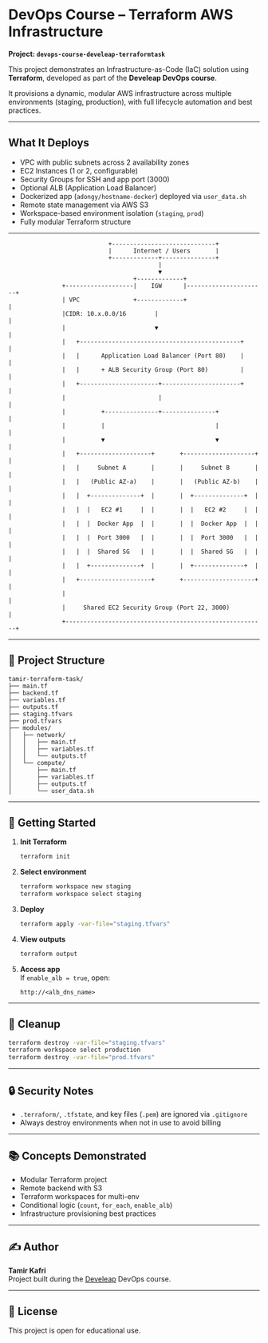 # DevOps Course – Terraform AWS Infrastructure  
**Project: `devops-course-develeap-terraformtask`**

This project demonstrates an Infrastructure-as-Code (IaC) solution using **Terraform**, developed as part of the **Develeap DevOps course**.

It provisions a dynamic, modular AWS infrastructure across multiple environments (staging, production), with full lifecycle automation and best practices.

---

##  What It Deploys

-  VPC with public subnets across 2 availability zones
-  EC2 Instances (1 or 2, configurable)
-  Security Groups for SSH and app port (3000)
-  Optional ALB (Application Load Balancer)
-  Dockerized app (`adongy/hostname-docker`) deployed via `user_data.sh`
-  Remote state management via AWS S3
-  Workspace-based environment isolation (`staging`, `prod`)
-  Fully modular Terraform structure

---

                                +-----------------------------+
                                |      Internet / Users       |
                                +-------------+---------------+
                                              |
                                              ▼
                                       +-------------+
                   +-------------------|    IGW      |----------------------+
                   | VPC               +-------------+                      |
                   |CIDR: 10.x.0.0/16        |                              |
                   |                         ▼                              |
                   |   +---------------------------------------------+      |
                   |   |      Application Load Balancer (Port 80)    |      |
                   |   |      + ALB Security Group (Port 80)         |      |
                   |   +----------------------+----------------------+      |
                   |                          |                             |
                   |          +---------------+---------------+             |
                   |          |                               |             |
                   |          ▼                               ▼             |
                   |   +--------------------+       +--------------------+  |
                   |   |     Subnet A       |       |     Subnet B       |  |
                   |   |   (Public AZ-a)    |       |   (Public AZ-b)    |  |
                   |   |  +--------------+  |       |  +--------------+  |  |
                   |   |  |   EC2 #1     |  |       |  |   EC2 #2     |  |  |
                   |   |  |  Docker App  |  |       |  |  Docker App  |  |  |
                   |   |  |  Port 3000   |  |       |  |  Port 3000   |  |  |
                   |   |  |  Shared SG   |  |       |  |  Shared SG   |  |  |
                   |   |  +--------------+  |       |  +--------------+  |  |
                   |   +--------------------+       +--------------------+  |
                   |                                                        |
                   |     Shared EC2 Security Group (Port 22, 3000)          |
                   +--------------------------------------------------------+

---

## 📁 Project Structure

```
tamir-terraform-task/
├── main.tf
├── backend.tf
├── variables.tf
├── outputs.tf
├── staging.tfvars
├── prod.tfvars
├── modules/
│   ├── network/
│   │   ├── main.tf
│   │   ├── variables.tf
│   │   └── outputs.tf
│   └── compute/
│       ├── main.tf
│       ├── variables.tf
│       ├── outputs.tf
│       └── user_data.sh
```

---

## 🚀 Getting Started

1. **Init Terraform**
   ```bash
   terraform init
   ```

2. **Select environment**
   ```bash
   terraform workspace new staging
   terraform workspace select staging
   ```

3. **Deploy**
   ```bash
   terraform apply -var-file="staging.tfvars"
   ```

4. **View outputs**
   ```bash
   terraform output
   ```

5. **Access app**  
   If `enable_alb = true`, open:
   ```
   http://<alb_dns_name>
   ```

---

## 🧹 Cleanup

```bash
terraform destroy -var-file="staging.tfvars"
terraform workspace select production
terraform destroy -var-file="prod.tfvars"
```

---

## 🔒 Security Notes

- `.terraform/`, `.tfstate`, and key files (`.pem`) are ignored via `.gitignore`
- Always destroy environments when not in use to avoid billing

---

## 📚 Concepts Demonstrated

- Modular Terraform project
- Remote backend with S3
- Terraform workspaces for multi-env
- Conditional logic (`count`, `for_each`, `enable_alb`)
- Infrastructure provisioning best practices

---

## ✍️ Author

**Tamir Kafri**  
Project built during the [Develeap](https://develeap.com/) DevOps course.

---

## 📄 License

This project is open for educational use.

